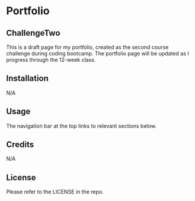 # Portfolio

## ChallengeTwo
This is a draft page for my portfolio, created as the second course challenge during coding bootcamp. The portfolio page will be updated as I progress through the 12-week class.


## Installation
N/A


## Usage
The navigation bar at the top links to relevant sections below.


## Credits
N/A


## License
Please refer to the LICENSE in the repo.
